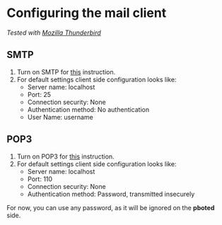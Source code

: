 # Configuring the mail client

_Tested with [Mozilla Thunderbird](https://www.thunderbird.net/en-US/)_

## SMTP

1. Turn on SMTP for [this](SMTP.md) instruction.
2. For default settings client side configuration looks like:
	- Server name: localhost
	- Port: 25
	- Connection security: None
	- Authentication method: No authentication
	- User Name: username

## POP3

1. Turn on POP3 for [this](POP3.md) instruction.
2. For default settings client side configuration looks like:
	- Server name: localhost
	- Port: 110
	- Connection security: None
	- Authentication method: Password, transmitted insecurely

For now, you can use any password, as it will be ignored on the **pboted** side.
 